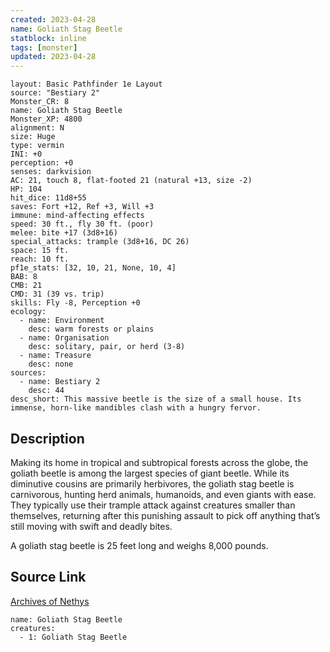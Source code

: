 ```yaml
---
created: 2023-04-28
name: Goliath Stag Beetle
statblock: inline
tags: [monster]
updated: 2023-04-28
---
```

```statblock
layout: Basic Pathfinder 1e Layout
source: "Bestiary 2"
Monster_CR: 8
name: Goliath Stag Beetle
Monster_XP: 4800
alignment: N
size: Huge
type: vermin
INI: +0
perception: +0
senses: darkvision
AC: 21, touch 8, flat-footed 21 (natural +13, size -2)
HP: 104
hit_dice: 11d8+55
saves: Fort +12, Ref +3, Will +3
immune: mind-affecting effects
speed: 30 ft., fly 30 ft. (poor)
melee: bite +17 (3d8+16)
special_attacks: trample (3d8+16, DC 26)
space: 15 ft.
reach: 10 ft.
pf1e_stats: [32, 10, 21, None, 10, 4]
BAB: 8
CMB: 21
CMD: 31 (39 vs. trip)
skills: Fly -8, Perception +0
ecology:
  - name: Environment
    desc: warm forests or plains
  - name: Organisation
    desc: solitary, pair, or herd (3-8)
  - name: Treasure
    desc: none
sources:
  - name: Bestiary 2
    desc: 44
desc_short: This massive beetle is the size of a small house. Its immense, horn-like mandibles clash with a hungry fervor. 
```
## Description
Making its home in tropical and subtropical forests across the globe, the goliath beetle is among the largest species of giant beetle. While its diminutive cousins are primarily herbivores, the goliath stag beetle is carnivorous, hunting herd animals, humanoids, and even giants with ease. They typically use their trample attack against creatures smaller than themselves, returning after this punishing assault to pick off anything that’s still moving with swift and deadly bites. 

A goliath stag beetle is 25 feet long and weighs 8,000 pounds.
## Source Link
[Archives of Nethys](https://aonprd.com/MonsterDisplay.aspx?ItemName=Goliath%20Stag%20Beetle)
```encounter-table
name: Goliath Stag Beetle
creatures:
  - 1: Goliath Stag Beetle
```
